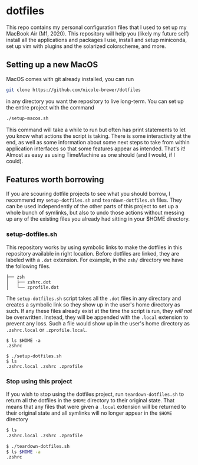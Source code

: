 # dotfiles

This repo contains my personal configuration files that I used to set up my MacBook Air (M1, 2020). This repository will help you (likely my future self) install all the applications and packages I use, install and setup miniconda, set up vim with plugins and the solarized colorscheme, and more. 

## Setting up a new MacOS

MacOS comes with git already installed, you can run 
```zsh
git clone https://github.com/nicole-brewer/dotfiles
```
in any directory you want the repository to live long-term. You can set up the entire project with the command

```zsh
./setup-macos.sh
```

This command will take a while to run but often has print statements to let you know what actions the script is taking. There is some interactivity at the end, as well as some information about some next steps to take from within application interfaces so that some features appear as intended. That's it! Almost as easy as using TimeMachine as one should (and I would, if I could).

## Features worth borrowing

If you are scouring dotfile projects to see what you should borrow, I recommend my `setup-dotfiles.sh` and `teardown-dotfiles.sh` files. They can be used independently of the other parts of this project to set up a whole bunch of symlinks, but also to undo those actions without messing up any of the existing files you already had sitting in your $HOME directory. 

### setup-dotfiles.sh 
This repository works by using symbolic links to make the dotfiles in this repository available in right location. Before dotfiles are linked, they are labeled with a `.dot` extension. For example, in the `zsh/` directory we have the following files.
```
├── zsh
│   ├── zshrc.dot
│   └── zprofile.dot
```
The `setup-dotfiles.sh` script takes all the `.dot` files in any directory and creates a symbolic link so they show up in the user's home directory as such. If any these files already exist at the time the script is run, they *will not* be overwritten. Instead, they will be appended with the `.local` extension to prevent any loss. Such a file would show up in the user's home directory as `.zshrc.local` or `.zprofile.local`. 
```
$ ls $HOME -a
.zshrc

$ ./setup-dotfiles.sh
$ ls
.zshrc.local .zshrc .zprofile
```

### Stop using this project

If you wish to stop using the dotfiles project, run `teardown-dotfiles.sh` to return all the dotfiles in the `$HOME` directory to their original state. That means that any files that were given a `.local` extension will be returned to their original state and all symlinks will no longer appear in the `$HOME` directory

```zsh
$ ls
.zshrc.local .zshrc .zprofile

$ ./teardown-dotfiles.sh
$ ls $HOME -a
.zshrc
```
